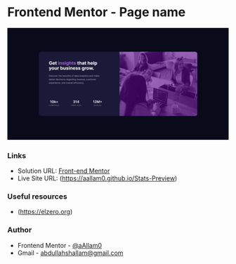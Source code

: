 # Frontend Mentor - Page name

![](images/stats-preview.png)

### Links

- Solution URL: [Front-end Mentor](https://www.frontendmentor.io/solutions/responsive-card-using-css-flex-KPB_4l5Ya_)
- Live Site URL: (https://aallam0.github.io/Stats-Preview)

### Useful resources

- (https://elzero.org)

### Author

- Frontend Mentor - [@aAllam0](https://www.frontendmentor.io/profile/aAllam0)
- Gmail - abdullahshallam@gmail.com
